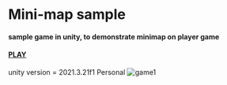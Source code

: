 # Mini-map sample 
#### sample game in unity, to demonstrate minimap on player game
#### [PLAY](https://tommy-bar.itch.io/mini-map-sample)
unity version = 2021.3.21f1 Personal <DX11>
![game1](https://github.com/GameDev-Tommy-Bar/Mini-map-sample/blob/313acbf235ad84bc9a53945292b90857228f7219/minimap.PNG)  


